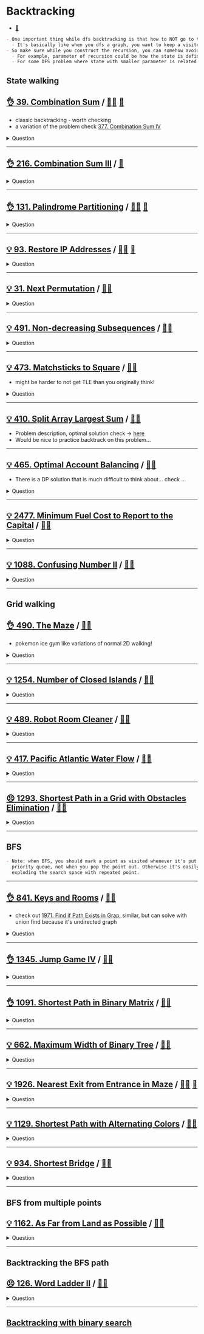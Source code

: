 # Backtracking

- [:notebook:](https://js-notes.vercel.app/software_engineering/ds_and_algos/recursion#backtracking)

```markdown
- One important thing while dfs backtracking is that how to NOT go to the same state.
  - It's basically like when you dfs a graph, you want to keep a visited node set.
- So make sure while you construct the recursion, you can somehow avoid the duplicated states.
  - For example, parameter of recursion could be how the state is defined.
  - For some DFS problem where state with smaller parameter is related to state with larger one, it's likely dp'able. Check [here](../dp/dp_dfs_memorization/README.md)
```

## State walking

## [:ok_hand: 39. Combination Sum](https://leetcode.com/problems/combination-sum/) / [:man_technologist:](combinational_sum.h) [:snake:](combinational_sum.py)

- classic backtracking - worth checking
- a variation of the problem check [377. Combination Sum IV](../dp/dp_unbounded_knapsack/README.md#👌-377-combination-sum-iv-🎯)

<details><summary markdown="span">Question</summary>

```markdown

Given an array of distinct integers candidates and a target integer target,
return a list of all unique combinations of candidates
       where the chosen numbers sum to target.

You may return the combinations in any order.
The same number may be chosen from candidates an unlimited number of times.
Two combinations are unique if the frequency of at least one of the chosen
numbers is different.

Input: candidates = [2,3,6,7], target = 7
Output: [[2,2,3],[7]]

Explanation:
2 and 3 are candidates, and 2 + 2 + 3 = 7. Note that 2 can be used multiple times.
7 is a candidate, and 7 = 7.
These are the only two combinations.
```

</details>

------------------------------------------------------------------------------

## [:ok_hand: 216. Combination Sum III](https://leetcode.com/problems/combination-sum-iii) / [:snake:](combinational_sum_iii.py)

<details><summary markdown="span">Question</summary>

```markdown
Find all valid combinations of k numbers that sum up to n such that the following conditions are true:

Only numbers 1 through 9 are used.
Each number is used at most once.

Return a list of all possible valid combinations.
The list must not contain the same combination twice, and the combinations may be returned in any order.

Example 1:

Input: k = 3, n = 7

- Output: [[1,2,4]]
- Explanation: 1 + 2 + 4 = 7 There are no other valid combinations.
```

</details>

------------------------------------------------------------------------------

## [:ok_hand: 131. Palindrome Partitioning](https://leetcode.com/problems/palindrome-partitioning) / [:man_technologist:](palindrome_partitioning.h) [:snake:](palindrome_partitioning.py)

<details><summary markdown="span">Question</summary>

```markdown
Given a string s, partition s such that every substring of the partition is a
palindrome. Return all possible palindrome partitioning of s.

Input: s = "aab"
Output: [["a","a","b"],["aa","b"]]

Input: s = "a"
Output: [["a"]]
```

</details>

------------------------------------------------------------------------------

## [:bulb: 93. Restore IP Addresses](https://leetcode.com/problems/restore-ip-addresses) / [:man_technologist:](restore_ip_addresses.h) [:snake:](restore_ip_addresses.py)

<details><summary markdown="span">Question</summary>

```markdown
A valid IP address consists of exactly four integers separated by single dots.

Each integer is between 0 and 255 (inclusive) and cannot have leading zeros.

For example, "0.1.2.201" and "192.168.1.1" are valid IP addresses, but
"0.011.255.245", "192.168.1.312" and "192.168@1.1" are invalid IP addresses.

Given a string s containing only digits, return all possible valid IP addresses
that can be formed by inserting dots into s.

You are not allowed to reorder or remove any digits in s. You may return the
valid IP addresses in any order.


Input: s = "25525511135"
Output: ["255.255.11.135","255.255.111.35"]

Input: s = "0000"
Output: ["0.0.0.0"]

Input: s = "101023"
Output: ["1.0.10.23","1.0.102.3","10.1.0.23","10.10.2.3","101.0.2.3"]

```

</details>

------------------------------------------------------------------------------

## [:bulb: 31. Next Permutation](https://leetcode.com/problems/next-permutation/) / [:man_technologist:](next_permutation.h)

<details><summary markdown="span">Question</summary>

```markdown
Find next permutation of an array.

Input: nums = [1,2,3]
Output: [1,3,2]

Input: nums = [3,2,1]
Output: [1,2,3]

Input: nums = [1,1,5]
Output: [1,5,1]
```

</details>

------------------------------------------------------------------------------

## [:bulb: 491. Non-decreasing Subsequences](https://leetcode.com/problems/non-decreasing-subsequences) / [:man_technologist:](non_decreasing_subseq.h)

<details><summary markdown="span">Question</summary>

```markdown
Given an integer array nums, return all the different possible non-decreasing
subsequences of the given array with at least two elements.

You may return the answer in any order.

Input: nums = [4,6,7,7]
Output: [[4,6],[4,6,7],[4,6,7,7],[4,7],[4,7,7],[6,7],[6,7,7],[7,7]]

Input: nums = [4,4,3,2,1]
Output: [[4,4]]
```

</details>

------------------------------------------------------------------------------

## [:bulb: 473. Matchsticks to Square](https://leetcode.com/problems/matchsticks-to-square/) / [:man_technologist:](matchsticks_to_square.h)

- might be harder to not get TLE than you originally think!

<details><summary markdown="span">Question</summary>

```markdown
You are given an integer array matchsticks where
- matchsticks[i] is the length of the ith matchstick.

You want to use all the matchsticks to make one square.
- You should not break any stick
- but you can link them up
- and each matchstick must be used exactly one time.

Return true if you can make this square and false otherwise.

Input: matchsticks = [1,1,2,2,2]
Output: true
Explanation: You can form a square with length 2, one side of the square came two sticks with length 1.
(1+1 / 2 / 2 / 2)

Input: matchsticks = [3,3,3,3,4]
Output: false
Explanation: You cannot find a way to form a square with all the matchsticks.
```

</details>

------------------------------------------------------------------------------

## [:bulb: 410. Split Array Largest Sum](https://leetcode.com/problems/split-array-largest-sum/) / [:man_technologist:](split_arr_largest_sum_bt.h)

- Problem description, optimal solution check -> [here](../binary_search/README.md#bulbbulb-410-split-array-largest-sumhttpsleetcodecomproblemssplit-array-largest-sum-dartsplitarrlargestsumbsh)
- Would be nice to practice backtrack on this problem...

------------------------------------------------------------------------------

## [:bulb: 465. Optimal Account Balancing](https://leetcode.com/problems/optimal-account-balancing/) / [:man_technologist:](optimal_acct_balancing.h)

- There is a DP solution that is much difficult to think about... check ...

<details><summary markdown="span">Question</summary>

```markdown
You are given an array of transactions transactions where

transactions[i] = [fromi, toi, amounti] indicates that
- the person with ID = fromi gave amounti $ to the person with ID = toi.

Return the minimum number of transactions required to settle the debt.
```

</details>

------------------------------------------------------------------------------

## [:bulb: 2477. Minimum Fuel Cost to Report to the Capital](https://leetcode.com/problems/minimum-fuel-cost-to-report-to-the-capital) / [:man_technologist:](min_fuel_cost_to_capital.h)

<details><summary markdown="span">Question</summary>

```markdown
There is a tree (i.e., a connected, undirected graph with no cycles) structure
country network
- consisting of n cities numbered from 0 to n - 1 and
- exactly n - 1 roads.

The capital city is city 0.

You are given a 2D integer array roads where roads[i] = [ai, bi] denotes that
there exists a bidirectional road connecting cities ai and bi.

- There is a meeting for the representatives of each city.
- The meeting is in the capital city.
- There is a car in each city.

You are given an integer seats that indicates the number of seats in each car.

A representative can use the car in their city to travel or change the car and
ride with another representative.

The cost of traveling between two cities is one liter of fuel.
Return the minimum number of liters of fuel to reach the capital city.


Input: roads = [[0,1],[0,2],[0,3]], seats = 5

              2
              |
            1-0-3

Output: 3

Explanation:
- Representative1 goes directly to the capital with 1 liter of fuel.
- Representative2 goes directly to the capital with 1 liter of fuel.
- Representative3 goes directly to the capital with 1 liter of fuel.
It costs 3 liters of fuel at minimum.
It can be proven that 3 is the minimum number of liters of fuel needed.

Input: roads = [[3,1],[3,2],[1,0],[0,4],[0,5],[4,6]], seats = 2

          1-3-2
          |
      6-4-0-5

Output: 7

Explanation:
- Representative2 goes directly to city 3 with 1 liter of fuel.
- Representative2 and representative3 go together to city 1 with 1 liter of fuel.
- Representative2 and representative3 go together to the capital with 1 liter of fuel.
- Representative1 goes directly to the capital with 1 liter of fuel.
- Representative5 goes directly to the capital with 1 liter of fuel.
- Representative6 goes directly to city 4 with 1 liter of fuel.
- Representative4 and representative6 go together to the capital with 1 liter of fuel.
It costs 7 liters of fuel at minimum.
It can be proven that 7 is the minimum number of liters of fuel needed.
```

</details>

------------------------------------------------------------------------------

## [:bulb: 1088. Confusing Number II](https://leetcode.com/problems/confusing-number-ii/) / [:man_technologist:](confusing_number_ii.h)

<details><summary markdown="span">Question</summary>

```markdown
A confusing number is a number that
- when rotated 180 degrees becomes a different number with each digit valid.
  - When   0, 1, 6, 8, and 9 are rotated 180 degrees, they
    become 0, 1, 9, 8, and 6 respectively.
  - When 2, 3, 4, 5, and 7 are rotated 180 degrees, they become invalid.

- We can rotate digits of a number by 180 degrees to form new digits.


Note that after rotating a number, we can ignore leading zeros.
For example, after rotating 8000, we have 0008 which is considered as just 8.

Given an integer n, return the number of confusing numbers in the
inclusive range [1, n].
```

</details>

------------------------------------------------------------------------------

## Grid walking

## [:ok_hand: 490. The Maze](https://leetcode.com/problems/the-maze/) / [:man_technologist:](the_maze.h)

- pokemon ice gym like variations of normal 2D walking!

<details><summary markdown="span">Question</summary>

```markdown
There is a ball in a maze with
- empty spaces (represented as 0) and
- walls (represented as 1).

The ball can go through the empty spaces by rolling up, down, left or right,
but it won't stop rolling until hitting a wall.

When the ball stops, it could choose the next direction.

Given the m x n maze, the ball's start position and the destination, where

- start = [startrow, startcol] and
- destination = [destinationrow, destinationcol],

return true if the ball can stop at the destination, otherwise return false.
You may assume that the borders of the maze are all walls.


Input: maze =
[[0,0,1,0,0],
 [0,0,0,0,0],
 [0,0,0,1,0],
 [1,1,0,1,1],
 [0,0,0,0,0]], start = [0,4], destination = [4,4]

Output: true
Explanation: One possible way is : left -> down -> left -> down -> right -> down -> right.
```

</details>

------------------------------------------------------------------------------

## [:bulb: 1254. Number of Closed Islands](https://leetcode.com/problems/number-of-closed-islands) / [:man_technologist:](number_of_closed_island.h)

<details><summary markdown="span">Question</summary>

```markdown
Given a 2D grid consists of 0s (land) and 1s (water).

An island is a maximal 4-directionally connected group of 0s and a closed island
is an island totally (all left, top, right, bottom) surrounded by 1s.

Return the number of closed islands.


Input: grid = [
       [1,1,1,1,1,1,1,0],
       [1,0,0,0,0,1,1,0],
       [1,0,1,0,1,1,1,0],
       [1,0,0,0,0,1,0,1],
       [1,1,1,1,1,1,1,0]]
Output: 2
Explanation: the ^ are closed island as defined

       [1,1,1,1,1,1,1,0],
       [1,^,^,^,^,1,1,0],
       [1,^,1,^,1,1,1,0],
       [1,^,^,^,^,1,^,1],
       [1,1,1,1,1,1,1,0]

```

</details>

------------------------------------------------------------------------------

## [:bulb: 489. Robot Room Cleaner](https://leetcode.com/problems/robot-room-cleaner) / [:man_technologist:](robot_room_cleaner.h)

<details><summary markdown="span">Question</summary>

```markdown
You are controlling a robot that is located somewhere in a room.
The room is modeled as an m x n binary grid where
- 0 represents a wall and 1 represents an empty slot.

The robot starts at an unknown location in the room that is guaranteed to be
empty, and you do not have access to the grid, but you can only move the robot using
the given API Robot.

You are tasked to use the robot to clean the entire room (i.e., clean every
empty cell in the room). The robot with the four given APIs can
- move forward,
- turn left
- turn right. Each turn is 90 degrees.

When the robot tries to move into a wall cell, its bumper sensor detects the
obstacle, and it stays on the current cell.

Design an algorithm to clean the entire room using the following APIs:

interface Robot {
  // returns true if next cell is open and robot moves into the cell.
  // returns false if next cell is obstacle and robot stays on the current cell.
  boolean move();

  // Robot will stay on the same cell after calling turnLeft/turnRight.
  // Each turn will be 90 degrees.
  void turnLeft();
  void turnRight();

  // Clean the current cell.
  void clean();
}


- Note that the initial direction of the robot will be facing up. You can
assume all four edges of the grid are all surrounded by a wall.

Custom testing:
- The input is only given to initialize the room and the robot's position
internally. You must solve this problem "blindfolded". In other words, you must
control the robot using only the four mentioned APIs without knowing the room
layout and the initial robot's position.
```

</details>

------------------------------------------------------------------------------

## [:bulb: 417. Pacific Atlantic Water Flow](https://leetcode.com/problems/pacific-atlantic-water-flow/) / [:man_technologist:](pac_atl_water_flow.h)

<details><summary markdown="span">Question</summary>

```markdown
There is an m x n rectangular island
that borders both the Pacific Ocean and Atlantic Ocean.

The Pacific Ocean touches the island's left and top edges,
and the Atlantic Ocean touches the island's right and bottom edges.

The island is partitioned into a grid of square cells.
You are given an m x n integer matrix heights where heights[r][c]
represents the height above sea level of the cell at coordinate (r, c).

The island receives a lot of rain, and the rain water can
flow to neighboring cells directly north, south, east, and west if
the neighboring cell's height is less than or equal to the current cell's height.

Water can flow from any cell adjacent to an ocean into the ocean.

Return a 2D list of grid coordinates result where result[i] = [ri, ci]
denotes that rain water can flow from cell (ri, ci)
to both the Pacific and Atlantic oceans.

Input: heights = [[1,2,2,3,5],[3,2,3,4,4],[2,4,5,3,1],[6,7,1,4,5],[5,1,1,2,4]]
Output: [[0,4],[1,3],[1,4],[2,2],[3,0],[3,1],[4,0]]
Explanation: The following cells can flow to the Pacific and Atlantic oceans, as shown below:
[0,4]: [0,4] -> Pacific Ocean
       [0,4] -> Atlantic Ocean
[1,3]: [1,3] -> [0,3] -> Pacific Ocean
       [1,3] -> [1,4] -> Atlantic Ocean
[1,4]: [1,4] -> [1,3] -> [0,3] -> Pacific Ocean
       [1,4] -> Atlantic Ocean
[2,2]: [2,2] -> [1,2] -> [0,2] -> Pacific Ocean
       [2,2] -> [2,3] -> [2,4] -> Atlantic Ocean
[3,0]: [3,0] -> Pacific Ocean
       [3,0] -> [4,0] -> Atlantic Ocean
[3,1]: [3,1] -> [3,0] -> Pacific Ocean
       [3,1] -> [4,1] -> Atlantic Ocean
[4,0]: [4,0] -> Pacific Ocean
       [4,0] -> Atlantic Ocean
Note that there are other possible paths for these cells to flow to the Pacific and Atlantic oceans.
```

</details>

------------------------------------------------------------------------------

## [:persevere: 1293. Shortest Path in a Grid with Obstacles Elimination](https://leetcode.com/problems/shortest-path-in-a-grid-with-obstacles-elimination/) / [:man_technologist:](shortest_path_with_obstacle_elimination.h)

<details><summary markdown="span">Question</summary>

```markdown
You are given an m x n integer matrix grid where each cell is either 0 (empty)
or 1 (obstacle). You can move up, down, left, or right from and to an empty cell
in one step.

Return the minimum number of steps to walk from the upper left corner (0, 0) to
the lower right corner (m - 1, n - 1) given that you can eliminate at most k
obstacles. If it is not possible to find such walk return -1.

Input: grid = [[0,0,0],[1,1,0],[0,0,0],[0,1,1],[0,0,0]], k = 1
Output: 6
Explanation:

The shortest path without eliminating any obstacle is 10.
The shortest path with one obstacle elimination at position (3,2) is 6.
Such path is (0,0) -> (0,1) -> (0,2) -> (1,2) -> (2,2) -> (3,2) -> (4,2).
```

</details>

------------------------------------------------------------------------------

## BFS

```markdown
- Note: when BFS, you should mark a point as visited whenever it's put into the
  priority queue, not when you pop the point out. Otherwise it's easily
  exploding the search space with repeated point.
```

------------------------------------------------------------------------------

## [:ok_hand: 841. Keys and Rooms](https://leetcode.com/problems/keys-and-rooms) / [:man_technologist:](keys_and_rooms.h)

- check out [1971. Find if Path Exists in Grap](../union_find/README.md#👌-1971-find-if-path-exists-in-graph-🎯), similar, but can solve with union find because it's undirected graph

<details><summary markdown="span">Question</summary>

```markdown
There are n rooms labeled from 0 to n - 1
- all the rooms are locked except for room 0.
- Your goal is to visit all the rooms.
- However, you cannot enter a locked room without having its key.

When you visit a room, you may find a set of distinct keys in it.
- Each key has a number on it, denoting which room it unlocks, and
- you can take all of them with you to unlock the other rooms.

Given an array rooms where rooms[i] is the set of keys that you can obtain if
you visited room i, return true if you can visit all the rooms, or false otherwise.

Input: rooms = [[1],[2],[3],[]]
Output: true

Input: rooms = [[1,3],[3,0,1],[2],[0]]
Output: false
Explanation: We can not enter room number 2 since the only key that unlocks it is in that room.
```

</details>

------------------------------------------------------------------------------

## [:ok_hand: 1345. Jump Game IV](https://leetcode.com/problems/jump-game-iv) / [:man_technologist:](jump_game_iv.h)

<details><summary markdown="span">Question</summary>

```markdown
Given an array of integers arr, you are initially positioned at the first index
of the array.

In one step you can jump from index i to index:

- i + 1 where: i + 1 < arr.length.
- i - 1 where: i - 1 >= 0.
- j where: arr[i] == arr[j] and i != j.

Return the minimum number of steps to reach the last index of the array.
Notice that you can not jump outside of the array at any time.

Input: arr = [100,-23,-23,404,100,23,23,23,3,404]
Output: 3
Explanation: You need three jumps from index 0 --> 4 --> 3 --> 9.
Note that index 9 is the last index of the array.
```

</details>

------------------------------------------------------------------------------

## [:ok_hand: 1091. Shortest Path in Binary Matrix](https://leetcode.com/problems/shortest-path-in-binary-matrix) / [:man_technologist:](shortest_path_in_binary_matrix.h)

<details><summary markdown="span">Question</summary>

```markdown
Given an n x n binary matrix grid, return the length of the shortest clear path
in the matrix. If there is no clear path, return -1.

A clear path in a binary matrix is a path
- from the top-left cell (i.e., (0, 0))
- to the bottom-right cell (i.e., (n - 1, n - 1)) such that:

- All the visited cells of the path are 0.
- All the adjacent cells of the path are 8-directionally connected
  (i.e. 4 adjacent + 4 diagonal).
- The length of a clear path is the number of visited cells of this path.

Input: grid = [[0,1],
               [1,0]]
Output: 2

Input: grid = [
 [0,1,1,0,0,0],
 [0,1,0,1,1,0],
 [0,1,1,0,1,0],
 [0,0,0,1,1,0],
 [1,1,1,1,1,0],
 [1,1,1,1,1,0]]

Output: 14

As the path with * below:

[[*,1,1,*,*,0],
 [*,1,*,1,1,*],
 [*,1,1,*,1,*],
 [0,*,*,1,1,*],
 [1,1,1,1,1,*],
 [1,1,1,1,1,*]]
```

</details>

------------------------------------------------------------------------------

## [:bulb: 662. Maximum Width of Binary Tree](https://leetcode.com/problems/nearest-exit-from-entrance-in-maze/) / [:man_technologist:](max_width_of_btree.h)

<details><summary markdown="span">Question</summary>

```markdown
Given the root of a binary tree, return the maximum width of the given tree.

The maximum width of a tree is the maximum width among all levels.

The width of one level is defined as the length between the end-nodes (the
leftmost and rightmost non-null nodes), where the null nodes between the
end-nodes that would be present in a complete binary tree extending down to that
level are also counted into the length calculation.

It is guaranteed that the answer will in the range of a 32-bit signed integer.

Input: root = [1,3,2,5,3,null,9,null,7,null,5]
Output: 3
                     1
                    3  2
                   5 3   9
                    7 5
Explanation: The maximum width exists in the third level with length 4 (5,3,null,9).
```

</details>

------------------------------------------------------------------------------

## [:bulb: 1926. Nearest Exit from Entrance in Maze](https://leetcode.com/problems/nearest-exit-from-entrance-in-maze/) / [:man_technologist:](nearest_exit_from_entrance.h) [:snake:](nearest_exit_from_entrance.py)

<details><summary markdown="span">Question</summary>

```markdown
You are given an m x n matrix maze (0-indexed) with empty cells
(represented as '.') and walls (represented as '+').

You are also given the entrance of the maze, where
- entrance = [entrance_row, entrance_col] denotes the row and column of the cell
             you are initially standing at.

In one step, you can move one cell up, down, left, or right.

You cannot step into a cell with a wall, and you cannot step outside the maze.
Your goal is to find the nearest exit from the entrance.

An exit is defined as an empty cell that is at the border of the maze.
The entrance does not count as an exit.

Return the number of steps in the shortest path from the entrance to the nearest
exit, or -1 if no such path exists.

Input: maze = [["+","+",".","+"],
               [".",".",".","+"],
               ["+","+","+","."]],
entrance = [1,2]
Output: 1

Explanation:
There are 3 exits in this maze at [1,0], [0,2], and [2,3].
Initially, you are at the entrance cell [1,2].
- You can reach [1,0] by moving 2 steps left.
- You can reach [0,2] by moving 1 step up.
It is impossible to reach [2,3] from the entrance.
Thus, the nearest exit is [0,2], which is 1 step away.
```

</details>

------------------------------------------------------------------------------

## [:bulb: 1129. Shortest Path with Alternating Colors](https://leetcode.com/problems/shortest-path-with-alternating-colors) / [:man_technologist:](shortest_path_with_alternating_colors.h)

<details><summary markdown="span">Question</summary>

```markdown
You are given an integer n, the number of nodes in a directed graph
- where the nodes are labeled from 0 to n - 1.

Each edge is red or blue in this graph,
and there could be self-edges and parallel edges.

You are given two arrays redEdges and blueEdges where:

redEdges[i] = [ai, bi] indicates that
- there is a directed red edge from node ai to node bi in the graph, and
blueEdges[j] = [uj, vj] indicates that
- there is a directed blue edge from node uj to node vj in the graph.

Return an array answer of length n, where
- each answer[x] is the length of the shortest path from node 0 to node x
  such that the edge colors alternate along the path,
- or -1 if such a path does not exist.

Input: n = 3, redEdges = [[0,1],[1,2]], blueEdges = []
Output: [0,1,-1]
```

</details>

------------------------------------------------------------------------------

## [:bulb: 934. Shortest Bridge](https://leetcode.com/problems/shortest-bridge) / [:man_technologist:](shortest_bridge.h)

<details><summary markdown="span">Question</summary>

```markdown
You are given an n x n binary matrix grid where 1 represents land and 0
represents water.

An island is a 4-directionally connected group of 1's not connected to any other
1's. There are exactly two islands in grid.

You may change 0's to 1's to connect the two islands to form one island.

Return the smallest number of 0's you must flip to connect the two islands.

Input: grid = [[0,1,0],
               [0,0,0],
               [0,0,1]]
Output: 2
```

</details>

------------------------------------------------------------------------------

## BFS from multiple points

## [:bulb: 1162. As Far from Land as Possible](https://leetcode.com/problems/as-far-from-land-as-possible) / [:man_technologist:](as_far_from_land_as_possible.h)

<details><summary markdown="span">Question</summary>

```markdown
Given an n x n grid containing only values 0 and 1, where
- 0 represents water and
- 1 represents land,

find a water cell such that its distance to the nearest land cell is maximized,
and return the distance. If no land or water exists in the grid, return -1.

The distance used in this problem is the Manhattan distance:

the distance between two cells (x0, y0) and (x1, y1) is |x0 - x1| + |y0 - y1|.

Input: grid = [[1,0,1],
               [0,0,0],
               [1,0,1]]
Output: 2
Explanation: The cell (1, 1) is as far as possible from all the land with distance 2.


Input: grid = [[1,0,0],
               [0,0,0],
               [0,0,0]]
Output: 4
Explanation: The cell (2, 2) is as far as possible from all the land with distance 4.
```

</details>

------------------------------------------------------------------------------

## Backtracking the BFS path

## [:persevere: 126. Word Ladder II](https://leetcode.com/problems/word-ladder-ii/) / [:man_technologist:](word_ladder_ii.h)

<details><summary markdown="span">Question</summary>

```markdown
A transformation sequence from word `beginWord` to word `endWord`
using a dictionary `wordList` is a sequence of words:
    `beginWord -> s1 -> s2 -> ... -> sk`

such that:
- Every adjacent pair of words differs by **a single letter**.
- Every `si` for `1 <= i <= k` is in wordList.
- Note that `beginWord` does not need to be in `wordList`.
- `sk == endWord`

- Given two words, `beginWord` and `endWord`, and a dictionary `wordList`,
return all the shortest transformation sequences from `beginWord` to `endWord`,
or an empty list if no such sequence exists.

- Each sequence should be returned as a list of the words `[beginWord, s1, s2, ..., sk]`.

Input: `beginWord` = "hit",
       `endWord`   = "cog",
       `wordList` = ["hot","dot","dog","lot","log","cog"]

Output: [["hit","hot","dot","dog","cog"],
         ["hit","hot","lot","log","cog"]]

Explanation: There are 2 shortest transformation sequences:
- "hit" -> "hot" -> "dot" -> "dog" -> "cog"
- "hit" -> "hot" -> "lot" -> "log" -> "cog"
```

</details>

------------------------------------------------------------------------------

## [Backtracking with binary search](../binary_search/README.md#backtracking-x-binary-search)
